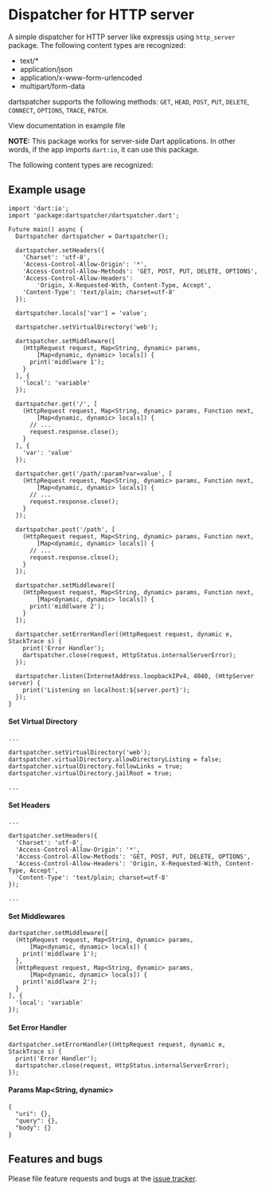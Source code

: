 # Dispatcher for HTTP server

A simple dispatcher for HTTP server like expressjs using `http_server` package.
The following content types are recognized:

- text/*
- application/json
- application/x-www-form-urlencoded
- multipart/form-data

dartspatcher supports the following methods: `GET`, `HEAD`, `POST`, `PUT`, `DELETE`, `CONNECT`, `OPTIONS`, `TRACE`, `PATCH`.

View documentation in example file

**NOTE:** This package works for server-side Dart applications.
In other words, if the app imports `dart:io`, it can use this
package.

The following content types are recognized:

## Example usage

```
import 'dart:io';
import 'package:dartspatcher/dartspatcher.dart';

Future main() async {
  Dartspatcher dartspatcher = Dartspatcher();

  dartspatcher.setHeaders({
    'Charset': 'utf-8',
    'Access-Control-Allow-Origin': '*',
    'Access-Control-Allow-Methods': 'GET, POST, PUT, DELETE, OPTIONS',
    'Access-Control-Allow-Headers':
        'Origin, X-Requested-With, Content-Type, Accept',
    'Content-Type': 'text/plain; charset=utf-8'
  });

  dartspatcher.locals['var'] = 'value';

  dartspatcher.setVirtualDirectory('web');

  dartspatcher.setMiddleware([
    (HttpRequest request, Map<String, dynamic> params,
        [Map<dynamic, dynamic> locals]) {
      print('middlware 1');
    }
  ], {
    'local': 'variable'
  });

  dartspatcher.get('/', [
    (HttpRequest request, Map<String, dynamic> params, Function next,
        [Map<dynamic, dynamic> locals]) {
      // ...
      request.response.close();
    }
  ], {
    'var': 'value'
  });

  dartspatcher.get('/path/:param?var=value', [
    (HttpRequest request, Map<String, dynamic> params, Function next,
        [Map<dynamic, dynamic> locals]) {
      // ...
      request.response.close();
    }
  ]);

  dartspatcher.post('/path', [
    (HttpRequest request, Map<String, dynamic> params, Function next,
        [Map<dynamic, dynamic> locals]) {
      // ...
      request.response.close();
    }
  ]);

  dartspatcher.setMiddleware([
    (HttpRequest request, Map<String, dynamic> params, Function next,
        [Map<dynamic, dynamic> locals]) {
      print('middlware 2');
    }
  ]);

  dartspatcher.setErrorHandler((HttpRequest request, dynamic e, StackTrace s) {
    print('Error Handler');
    dartspatcher.close(request, HttpStatus.internalServerError);
  });

  dartspatcher.listen(InternetAddress.loopbackIPv4, 4040, (HttpServer server) {
    print('Listening on localhost:${server.port}');
  });
}
```

#### Set Virtual Directory
```
...

dartspatcher.setVirtualDirectory('web');
dartspatcher.virtualDirectory.allowDirectoryListing = false;
dartspatcher.virtualDirectory.followLinks = true;
dartspatcher.virtualDirectory.jailRoot = true;

...
```

#### Set Headers
```
...

dartspatcher.setHeaders({
  'Charset': 'utf-8',
  'Access-Control-Allow-Origin': '*',
  'Access-Control-Allow-Methods': 'GET, POST, PUT, DELETE, OPTIONS',
  'Access-Control-Allow-Headers': 'Origin, X-Requested-With, Content-Type, Accept',
  'Content-Type': 'text/plain; charset=utf-8'
});

...
```

#### Set Middlewares
```
dartspatcher.setMiddleware([
  (HttpRequest request, Map<String, dynamic> params,
      [Map<dynamic, dynamic> locals]) {
    print('middlware 1');
  },
  (HttpRequest request, Map<String, dynamic> params,
      [Map<dynamic, dynamic> locals]) {
    print('middlware 2');
  }
], {
  'local': 'variable'
});
```

#### Set Error Handler
```
dartspatcher.setErrorHandler((HttpRequest request, dynamic e, StackTrace s) {
  print('Error Handler');
  dartspatcher.close(request, HttpStatus.internalServerError);
});
```

#### Params Map<String, dynamic>
```
{
  "uri": {},
  "query": {},
  "body": {}
}
```

## Features and bugs

Please file feature requests and bugs at the [issue tracker][tracker].

[tracker]: https://github.com/getdbjs/dartspatcher/issues
